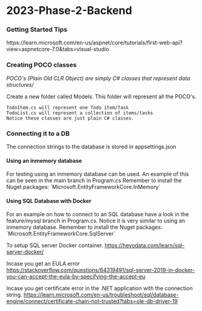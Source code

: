 # 2023-Phase-2-Backend
<h3>Getting Started Tips</h2>
https://learn.microsoft.com/en-us/aspnet/core/tutorials/first-web-api?view=aspnetcore-7.0&tabs=visual-studio 

<h3>Creating POCO classes</h2>
  <i>POCO's (Plain Old CLR Object) are simply C# classes that represent data structures/</i>
  <p>
    Create a new folder called Models. This folder will represent all the POCO's. 
    
    TodoItem.cs will represent one Todo item/Task
    TodoList.cs will represent a collection of items/tasks
    Notice these classes are just plain C# classes.
  </p>


<h3>Connecting it to a DB</h3>
The connection strings to the database is stored in appsettings.json

<h4>Using an inmemory database</h4>
  For testing using an inmemory database can be used. An example of this can be seen in the main branch in Program.cs
  Remember to install the Nuget packages: `Microsoft.EntityFrameworkCore.InMemory`
  
<h4>Using SQL Database with Docker</h4>
  For an example on how to connect to an SQL database have a look in the feature/mysql branch in Program.cs. 
  Notice it is very similar to using an inmemory database. 
  Remember to install the Nuget packages: `Microsoft.EntityFrameworkCore.SqlServer`

  To setup SQL server Docker container. 
  https://hevodata.com/learn/sql-server-docker/ 

  Incase you get an EULA error https://stackoverflow.com/questions/64319491/sql-server-2019-in-docker-you-can-accept-the-eula-by-specifying-the-accept-eu

  Incase you get certificate error in the .NET application with the connection string. https://learn.microsoft.com/en-us/troubleshoot/sql/database-engine/connect/certificate-chain-not-trusted?tabs=ole-db-driver-19
